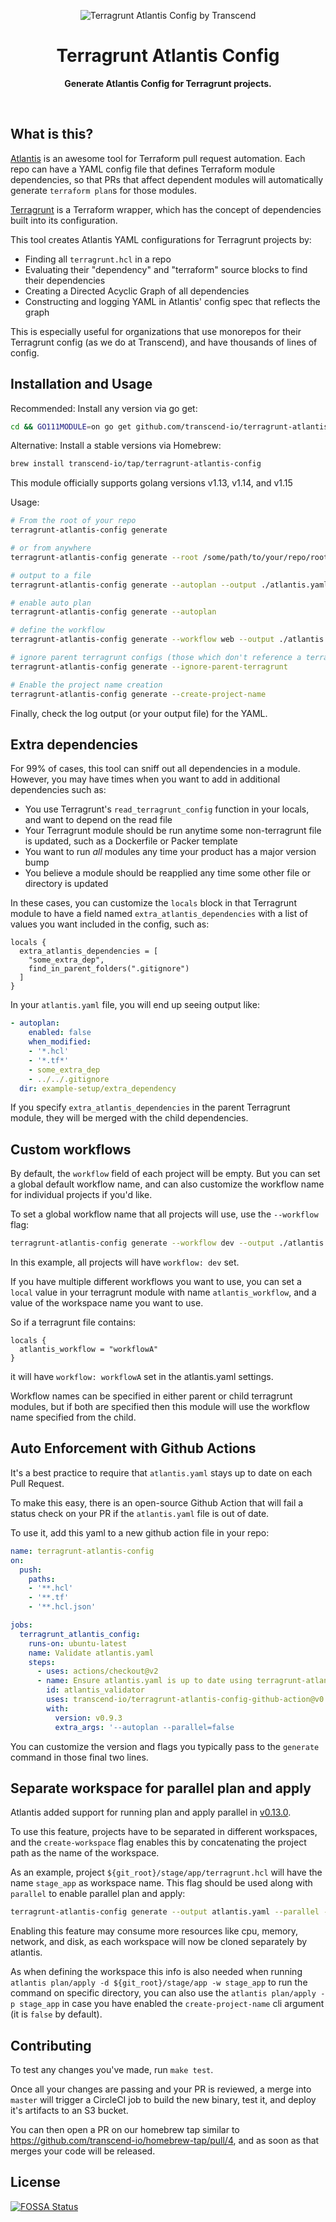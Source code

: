 <p align="center">
  <img alt="Terragrunt Atlantis Config by Transcend" src="https://user-images.githubusercontent.com/7354176/78756035-f9863480-792e-11ea-96d3-d4ffe50e0269.png"/>
</p>
<h1 align="center">Terragrunt Atlantis Config</h1>
<p align="center">
  <strong>Generate Atlantis Config for Terragrunt projects.</strong>
</p>
<br />

## What is this?

[Atlantis](runatlantis.io) is an awesome tool for Terraform pull request automation. Each repo can have a YAML config file that defines Terraform module dependencies, so that PRs that affect dependent modules will automatically generate `terraform plan`s for those modules.

[Terragrunt](https://terragrunt.gruntwork.io) is a Terraform wrapper, which has the concept of dependencies built into its configuration.

This tool creates Atlantis YAML configurations for Terragrunt projects by:

- Finding all `terragrunt.hcl` in a repo
- Evaluating their "dependency" and "terraform" source blocks to find their dependencies
- Creating a Directed Acyclic Graph of all dependencies
- Constructing and logging YAML in Atlantis' config spec that reflects the graph

This is especially useful for organizations that use monorepos for their Terragrunt config (as we do at Transcend), and have thousands of lines of config.

## Installation and Usage

Recommended: Install any version via go get:

```bash
cd && GO111MODULE=on go get github.com/transcend-io/terragrunt-atlantis-config@master && cd -
```

Alternative: Install a stable versions via Homebrew:

```bash
brew install transcend-io/tap/terragrunt-atlantis-config
```

This module officially supports golang versions v1.13, v1.14, and v1.15

Usage:

```bash
# From the root of your repo
terragrunt-atlantis-config generate

# or from anywhere
terragrunt-atlantis-config generate --root /some/path/to/your/repo/root

# output to a file
terragrunt-atlantis-config generate --autoplan --output ./atlantis.yaml

# enable auto plan
terragrunt-atlantis-config generate --autoplan

# define the workflow
terragrunt-atlantis-config generate --workflow web --output ./atlantis.yaml

# ignore parent terragrunt configs (those which don't reference a terraform module)
terragrunt-atlantis-config generate --ignore-parent-terragrunt

# Enable the project name creation
terragrunt-atlantis-config generate --create-project-name
```

Finally, check the log output (or your output file) for the YAML.

## Extra dependencies

For 99% of cases, this tool can sniff out all dependencies in a module. However, you may have times when you want to add in additional dependencies such as:

- You use Terragrunt's `read_terragrunt_config` function in your locals, and want to depend on the read file
- Your Terragrunt module should be run anytime some non-terragrunt file is updated, such as a Dockerfile or Packer template
- You want to run _all_ modules any time your product has a major version bump
- You believe a module should be reapplied any time some other file or directory is updated

In these cases, you can customize the `locals` block in that Terragrunt module to have a field named `extra_atlantis_dependencies` with a list
of values you want included in the config, such as:

```hcl
locals {
  extra_atlantis_dependencies = [
    "some_extra_dep",
    find_in_parent_folders(".gitignore")
  ]
}
```

In your `atlantis.yaml` file, you will end up seeing output like:

```yaml
- autoplan:
    enabled: false
    when_modified:
    - '*.hcl'
    - '*.tf*'
    - some_extra_dep
    - ../../.gitignore
  dir: example-setup/extra_dependency
```

If you specify `extra_atlantis_dependencies` in the parent Terragrunt module, they will be merged with the child dependencies.

## Custom workflows

By default, the `workflow` field of each project will be empty. But you can set a global default workflow name, and can also customize the workflow name for individual projects if you'd like.

To set a global workflow name that all projects will use, use the `--workflow` flag:

```bash
terragrunt-atlantis-config generate --workflow dev --output ./atlantis.yaml
```

In this example, all projects will have `workflow: dev` set. 

If you have multiple different workflows you want to use, you can set a `local` value in your terragrunt module with name `atlantis_workflow`, and a value of the workspace name you want to use.

So if a terragrunt file contains:

```hcl
locals {
  atlantis_workflow = "workflowA"
}
```

it will have `workflow: workflowA` set in the atlantis.yaml settings.

Workflow names can be specified in either parent or child terragrunt modules, but if both are specified then this module will use the workflow name specified from the child.

## Auto Enforcement with Github Actions

It's a best practice to require that `atlantis.yaml` stays up to date on each Pull Request.

To make this easy, there is an open-source Github Action that will fail a status check on your PR if the `atlantis.yaml` file is out of date.

To use it, add this yaml to a new github action file in your repo:

```yaml
name: terragrunt-atlantis-config
on:
  push:
    paths:
    - '**.hcl'
    - '**.tf'
    - '**.hcl.json'

jobs:
  terragrunt_atlantis_config:
    runs-on: ubuntu-latest
    name: Validate atlantis.yaml
    steps:
      - uses: actions/checkout@v2
      - name: Ensure atlantis.yaml is up to date using terragrunt-atlantis-config
        id: atlantis_validator
        uses: transcend-io/terragrunt-atlantis-config-github-action@v0.0.3
        with:
          version: v0.9.3
          extra_args: '--autoplan --parallel=false
```

You can customize the version and flags you typically pass to the `generate` command in those final two lines.

## Separate workspace for parallel plan and apply

Atlantis added support for running plan and apply parallel in [v0.13.0](https://github.com/runatlantis/atlantis/releases/tag/v0.13.0).

To use this feature, projects have to be separated in different workspaces, and the `create-workspace` flag enables this by concatenating the project path as the
name of the workspace.

As an example, project `${git_root}/stage/app/terragrunt.hcl` will have the name `stage_app` as workspace name. This flag should be used along with `parallel` to enable parallel plan and apply:

```bash
terragrunt-atlantis-config generate --output atlantis.yaml --parallel --create-workspace
```

Enabling this feature may consume more resources like cpu, memory, network, and disk, as each workspace will now be cloned separately by atlantis.

As when defining the workspace this info is also needed when running `atlantis plan/apply -d ${git_root}/stage/app -w stage_app` to run the command on specific directory,
you can also use the `atlantis plan/apply -p stage_app` in case you have enabled the `create-project-name` cli argument (it is `false` by default).

## Contributing

To test any changes you've made, run `make test`.

Once all your changes are passing and your PR is reviewed, a merge into `master` will trigger a CircleCI job to build the new binary, test it, and deploy it's artifacts to an S3 bucket.

You can then open a PR on our homebrew tap similar to https://github.com/transcend-io/homebrew-tap/pull/4, and as soon as that merges your code will be released.

## License

[![FOSSA Status](https://app.fossa.io/api/projects/git%2Bgithub.com%2Ftranscend-io%2Fterragrunt-atlantis-config.svg?type=large)](https://app.fossa.io/projects/git%2Bgithub.com%2Ftranscend-io%2Fterragrunt-atlantis-config?ref=badge_large)
